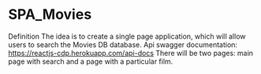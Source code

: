 # SPA_Movies
Definition The idea is to create a single page application, which will allow users to search the Movies DB database.  Api swagger documentation: https://reactjs-cdp.herokuapp.com/api-docs  There will be two pages: main page with search and a page with a particular film. 
